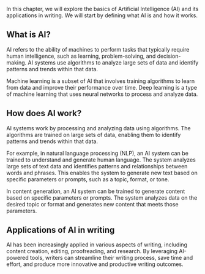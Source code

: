 
In this chapter, we will explore the basics of Artificial Intelligence (AI) and its applications in writing. We will start by defining what AI is and how it works.

What is AI?
-----------

AI refers to the ability of machines to perform tasks that typically require human intelligence, such as learning, problem-solving, and decision-making. AI systems use algorithms to analyze large sets of data and identify patterns and trends within that data.

Machine learning is a subset of AI that involves training algorithms to learn from data and improve their performance over time. Deep learning is a type of machine learning that uses neural networks to process and analyze data.

How does AI work?
-----------------

AI systems work by processing and analyzing data using algorithms. The algorithms are trained on large sets of data, enabling them to identify patterns and trends within that data.

For example, in natural language processing (NLP), an AI system can be trained to understand and generate human language. The system analyzes large sets of text data and identifies patterns and relationships between words and phrases. This enables the system to generate new text based on specific parameters or prompts, such as a topic, format, or tone.

In content generation, an AI system can be trained to generate content based on specific parameters or prompts. The system analyzes data on the desired topic or format and generates new content that meets those parameters.

Applications of AI in writing
-----------------------------

AI has been increasingly applied in various aspects of writing, including content creation, editing, proofreading, and research. By leveraging AI-powered tools, writers can streamline their writing process, save time and effort, and produce more innovative and productive writing outcomes.

